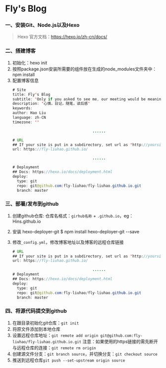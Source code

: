 # Fly's Blog

### 一、安装Git、Node.js以及Hexo
> Hexo 官方文档：https://hexo.io/zh-cn/docs/

### 二、搭建博客
1. 初始化：hexo init
2. 按照package.json安装所需要的组件放在生成的node_modules文件夹中：npm install
3. 配置博客信息
    ```java
    # Site
    title: Fly's Blog
    subtitle: 'Only if you asked to see me, our meeting would be meaningful to me'
    description: '心情，日记，随笔，读后感'
    keywords:
    author: Hao Liu
    language: zh-CN
    timezone: ''

    									......

    # URL
    ## If your site is put in a subdirectory, set url as 'http://yoursite.com/child' and root as '/child/'
    url: https://fly-liuhao.github.io/

    									......
    
    # Deployment
    ## Docs: https://hexo.io/docs/deployment.html
    deploy:
      type: git
      repo: git@github.com:fly-liuhao/fly-liuhao.github.io.git
      branch: master
    ```

### 三、部署/发布到github

1. 创建github仓库:
    仓库名格式：`girhub名称` + `.github.io`，eg：Hins.github.io

2. 安装 hexo-deployer-git
    $ npm install hexo-deployer-git --save

3. 修改`_config.yml`，修改博客地址以及博客的远程仓库链接
    ```java 
    # URL
    ## If your site is put in a subdirectory, set url as 'http://yoursite.com/child' and root as '/child/'
    url: https://fly-liuhao.github.io/
    
    									......
    # Deployment
    ## Docs: https://hexo.io/docs/deployment.html
    deploy:
      type: git
      repo: git@github.com:fly-liuhao/fly-liuhao.github.io.git
      branch: master
    ```
### 四、将源代码提交到github
1. 在跟目录初始化git仓库：`git init`
2. 将原文件添加到本地仓库
3. 设置远程仓库地址：`git remote add origin git@github.com:fly-liuhao/fly-liuhao.github.io.git`
	注意：如果使用的https链接的需先断开与远程仓库的连接：`git remote rm origin `
4. 创建源文件分支：`git branch source`，并切换分支：`git checkout source`
5. 推送到远程仓库`git push --set-upstream origin source`